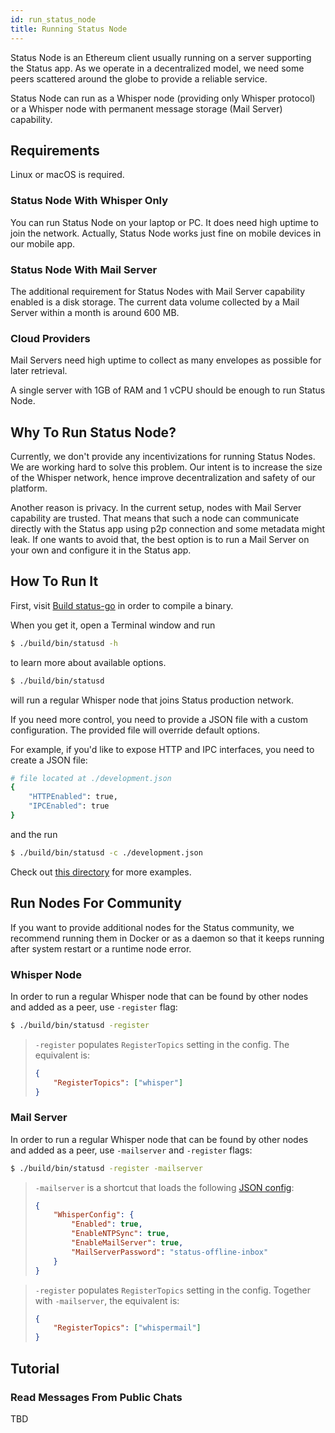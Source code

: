 ```yaml
---
id: run_status_node
title: Running Status Node
---
```


Status Node is an Ethereum client usually running on a server supporting the Status app. As we operate in a decentralized model, we need some peers scattered around the globe to provide a reliable service.

Status Node can run as a Whisper node (providing only Whisper protocol) or a Whisper node with permanent message storage (Mail Server) capability.

## Requirements

Linux or macOS is required.

### Status Node With Whisper Only

You can run Status Node on your laptop or PC. It does need high uptime to join the network. Actually, Status Node works just fine on mobile devices in our mobile app.

### Status Node With Mail Server

The additional requirement for Status Nodes with Mail Server capability enabled is a disk storage. The current data volume collected by a Mail Server within a month is around 600 MB.

### Cloud Providers

Mail Servers need high uptime to collect as many envelopes as possible for later retrieval.

A single server with 1GB of RAM and 1 vCPU should be enough to run Status Node.

## Why To Run Status Node?

Currently, we don't provide any incentivizations for running Status Nodes. We are working hard to solve this problem. Our intent is to increase the size of the Whisper network, hence improve decentralization and safety of our platform.

Another reason is privacy. In the current setup, nodes with Mail Server capability are trusted. That means that such a node can communicate directly with the Status app using p2p connection and some metadata might leak. If one wants to avoid that, the best option is to run a Mail Server on your own and configure it in the Status app.

## How To Run It

First, visit [Build status-go](https://docs.status.im/docs/build_status_go.html) in order to compile a binary.

When you get it, open a Terminal window and run
```bash
$ ./build/bin/statusd -h
```
to learn more about available options.

```bash
$ ./build/bin/statusd
```
will run a regular Whisper node that joins Status production network.

If you need more control, you need to provide a JSON file with a custom configuration. The provided file will override default options.

For example, if you'd like to expose HTTP and IPC interfaces, you need to create a JSON file:

```bash
# file located at ./development.json
{
    "HTTPEnabled": true,
    "IPCEnabled": true
}
```

and the run

```bash
$ ./build/bin/statusd -c ./development.json
```

Check out [this directory](https://github.com/status-im/status-go/tree/develop/config/cli) for more examples.

## Run Nodes For Community

If you want to provide additional nodes for the Status community, we recommend running them in Docker or as a daemon so that it keeps running after system restart or a runtime node error.

### Whisper Node

In order to run a regular Whisper node that can be found by other nodes and added as a peer, use `-register` flag:

```bash
$ ./build/bin/statusd -register
```

> `-register` populates `RegisterTopics` setting in the config. The equivalent is:
> ```json
> {
>     "RegisterTopics": ["whisper"]
> }
> ```

### Mail Server

In order to run a regular Whisper node that can be found by other nodes and added as a peer, use `-mailserver` and `-register` flags:

```bash
$ ./build/bin/statusd -register -mailserver
```

> `-mailserver` is a shortcut that loads the following [JSON config](https://github.com/status-im/status-go/blob/develop/config/cli/mailserver-enabled.json):
> ```json
> {
>     "WhisperConfig": {
>         "Enabled": true,
>         "EnableNTPSync": true,
>         "EnableMailServer": true,
>         "MailServerPassword": "status-offline-inbox"
>     }
> }
> ```

> `-register` populates `RegisterTopics` setting in the config. Together with `-mailserver`, the equivalent is:
> ```json
> {
>     "RegisterTopics": ["whispermail"]
> }
> ```

## Tutorial

### Read Messages From Public Chats

TBD

